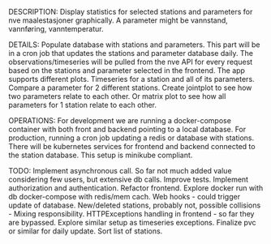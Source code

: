 DESCRIPTION:
Display statistics for selected stations and parameters for nve maalestasjoner graphically.
A parameter might be vannstand, vannføring, vanntemperatur.

DETAILS:
Populate database with stations and parameters.
This part will be in a cron job that updates the stations and parameter database daily.
The observations/timeseries will be pulled from the nve API for every request based on the stations and parameter selected in the frontend. The app supports different plots. Timeseries for a station and all of its parameters. Compare a parameter for 2 different stations. Create jointplot to see how two parameters relate to each other. Or matrix plot to see how all parameters for 1 station relate to each other.

OPERATIONS:
For development we are running a docker-compose container with both front and backend pointing to 
a local database. For production, running a cron job updating a redis or database with stations.
 There will be kubernetes services for frontend and backend connected to the station database. This setup is 
 minikube compliant.

TODO:
Implement asynchronous call. So far not much added value considering few users, but extensive db calls. 
Improve tests. 
Implement authorization and authentication. 
Refactor frontend. 
Explore docker run with db docker-compose with redis/mem cach. 
Web hooks - could trigger update of database. 
New/deleted stations, probably not, possible collisions - Mixing responsibility. 
HTTPExceptions handling in frontend - so far they are bypassed. Explore similar setup as timeseries exceptions. 
Finalize pvc or similar for daily update. 
Sort list of stations.
